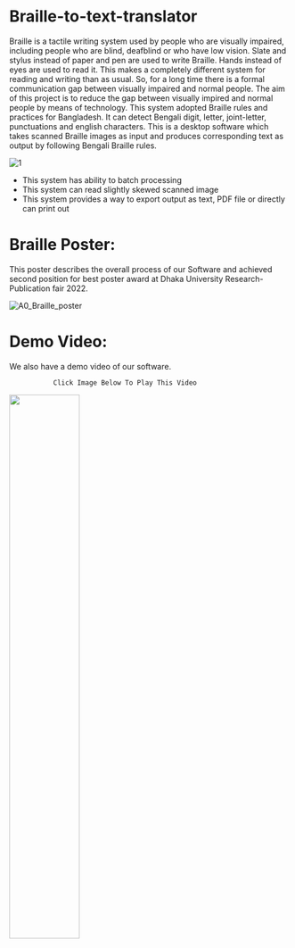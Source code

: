 # Braille-to-text-translator
Braille is a tactile writing system used by people who are visually impaired, including people who are blind, deafblind or who have low vision. Slate and stylus instead of paper and pen are used to write Braille. Hands instead of eyes are used to read it. This makes a completely different system for reading and writing than as usual. So, for a long time there is a formal communication gap between visually impaired and normal people.
The aim of this project is to reduce the gap between visually impired and normal people by means of technology. This system adopted Braille rules and practices for Bangladesh. It can detect Bengali digit, letter, joint-letter, punctuations and english characters.
This is a desktop software which takes scanned Braille images as input and produces corresponding text as output by following Bengali Braille rules.

![1](https://user-images.githubusercontent.com/43715453/198814567-815ba4a2-67fe-44a9-ae7a-b844f11784d9.png)

- This system has ability to batch processing
- This system can read slightly skewed scanned image
- This system provides a way to export output as text, PDF file or directly can print out

# Braille Poster:
This poster describes the overall process of our Software and achieved second position for best poster award at Dhaka University Research-Publication fair 2022.

![A0_Braille_poster](https://user-images.githubusercontent.com/43715453/198814698-f6bdd679-628c-4e98-810d-c4adc5caf9be.png)

# Demo Video:
We also have a demo video of our software. 

               Click Image Below To Play This Video


[<img src="https://user-images.githubusercontent.com/43715453/198815272-9aea11d4-ec55-43d1-9114-1399bbc86812.png" width="50%">](https://drive.google.com/file/d/1fAiJcnFrVC96ojH4mpfDXFuZ5f5lA82w/view?usp=sharing)

